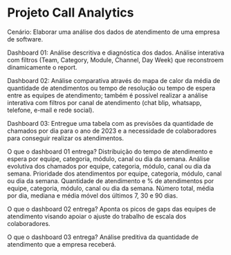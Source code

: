 # Projeto Call Analytics
 
Cenário: Elaborar uma análise dos dados de atendimento de uma empresa de software.

Dashboard 01: Análise descritiva e diagnóstica dos dados. Análise interativa com filtros (Team, Category, Module, Channel, Day Week) que reconstroem dinamicamente o report.

Dashboard 02: Análise comparativa através do mapa de calor da média de quantidade de atendimentos ou tempo de resolução ou tempo de espera entre as equipes de atendimento; também é possível realizar a análise interativa com filtros por canal de atendimento (chat blip, whatsapp, telefone, e-mail e rede social).

Dashboard 03: Entregue uma tabela com as previsões da quantidade de chamados por dia para o ano de 2023 e a necessidade de colaboradores para conseguir realizar os atendimentos.

O que o dashboard 01 entrega?
Distribuição do tempo de atendimento e espera por equipe, categoria, módulo, canal ou dia da semana.
Análise evolutiva dos chamados por equipe, categoria, módulo, canal ou dia da semana.
Prioridade dos atendimentos por equipe, categoria, módulo, canal ou dia da semana.
Quantidade de atendimento e % de atendimentos por equipe, categoria, módulo, canal ou dia da semana.
Número total, média por dia, mediana e média móvel dos últimos 7, 30 e 90 dias. 

O que o dashboard 02 entrega?
Aponta os picos de gaps das equipes de atendimento visando apoiar o ajuste do trabalho de escala dos colaboradores.

O que o dashboard 03 entrega?
Análise preditiva da quantidade de atendimento que a empresa receberá.
